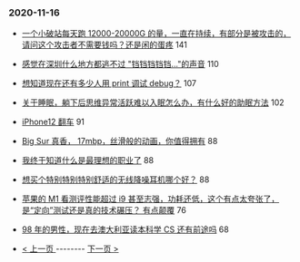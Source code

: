 ### 2020-11-16 
- [一个小破站每天跑 12000-20000G 的量，一直在持续，有部分是被攻击的，请问这个攻击者不需要钱吗？还是闲的蛋疼](https://www.v2ex.com/t/725731) 141
- [感觉在深圳什么地方都逃不过 "铛铛铛铛铛..."的声音](https://www.v2ex.com/t/725648) 110
- [想知道现在还有多少人用 print 调试 debug？](https://www.v2ex.com/t/725529) 107
- [关于睡眠，躺下后思维异常活跃难以入眠怎么办，有什么好的助眠方法](https://www.v2ex.com/t/725598) 102
- [iPhone12 翻车](https://www.v2ex.com/t/725607) 91
- [Big Sur 真香， 17mbp，丝滑般的动画，你值得拥有](https://www.v2ex.com/t/725518) 88
- [我终于知道什么是最理想的职业了](https://www.v2ex.com/t/725565) 88
- [想买个特别特别特别舒适的无线降噪耳机哪个好？](https://www.v2ex.com/t/725606) 88
- [苹果的 M1 看测评性能超过 i9 甚至志强，功耗还低，这个有点太夸张了，是“定向”测试还是真的技术碾压？ 有点颠覆](https://www.v2ex.com/t/725671) 76
- [98 年的男性，现在去澳大利亚读本科学 CS 还有前途吗](https://www.v2ex.com/t/725561) 68 

- [ < 上一页 ](https://github.com/able8/v2ex-hot-record/blob/master/2020-11-15.md) -------- [ 下一页 > ](https://github.com/able8/v2ex-hot-record/blob/master/2020-11-17.md)